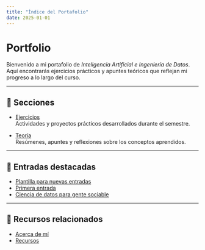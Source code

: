 ```yaml
---
title: "Índice del Portafolio"
date: 2025-01-01
---
```


# Portfolio

Bienvenido a mi portafolio de *Inteligencia Artificial e Ingeniería de Datos*.  
Aquí encontrarás ejercicios prácticos y apuntes teóricos que reflejan mi progreso a lo largo del curso.

---

## 📂 Secciones

- [Ejercicios](ejercicios/index.md)  
  Actividades y proyectos prácticos desarrollados durante el semestre.

- [Teoría](teoria/index.md)  
  Resúmenes, apuntes y reflexiones sobre los conceptos aprendidos.

---

## 📝 Entradas destacadas

- [Plantilla para nuevas entradas](plantilla.md)  
- [Primera entrada](01-primera-entrada.md)  
- [Ciencia de datos para gente sociable](02-ciencia-de-datos-para-gente-sociable.md)  

---

## 🔗 Recursos relacionados

- [Acerca de mí](../acerca.md)  
- [Recursos](../recursos.md)  
